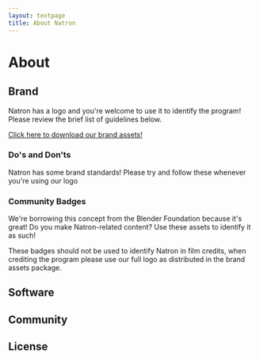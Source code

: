 ```yaml
---
layout: textpage
title: About Natron
---
```


# About

## Brand

Natron has a logo and you're welcome to use it to identify the program!  Please review the brief list of guidelines below.

[Click here to download our brand assets!]()

### Do's and Don'ts

Natron has some brand standards!  Please try and follow these whenever you're using our logo

### Community Badges

We're borrowing this concept from the Blender Foundation because it's great!  Do you make Natron-related content?  Use these assets to identify it as such!

These badges should not be used to identify Natron in film credits, when crediting the program please use our full logo as distributed in the brand assets package.

## Software

## Community

## License